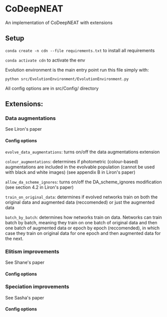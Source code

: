# CoDeepNEAT

An implementation of CoDeepNEAT with extensions

## Setup

```conda create -n cdn --file requirements.txt``` to install all requirements

```conda activate cdn``` to activate the env

Evolution environment is the main entry point run this file simply with:

```python src/EvolutionEnvironment/EvolutionEnvironment.py```

All config options are in src/Config/ directory

## Extensions:

### Data augmentations

See Liron's paper

#### Config options
```evolve_data_augmentations```: turns on/off the data augmentations extension

```colour_augmentations```: determines if photometric (colour-based) augmentations are included in the evolvable population (cannot be used with black and white images) (see appendix B in Liron's paper)

```allow_da_scheme_ignores```: turns on/off the DA_scheme_ignores modification (see section 4.2 in Liron's paper)

```train_on_original_data```: determines if evolved networks train on both the original data and augmented data (reccomended) or just the augmented data

```batch_by_batch```: determines how networks train on data. Networks can train batch by batch, meaning they train on one batch of original data and then one batch of augmented data or epoch by epoch (reccomended), in which case they train on original data for one epoch and then augmented data for the next.

### Elitism improvements

See Shane's paper

#### Config options

### Speciation improvements

See Sasha's paper

#### Config options
